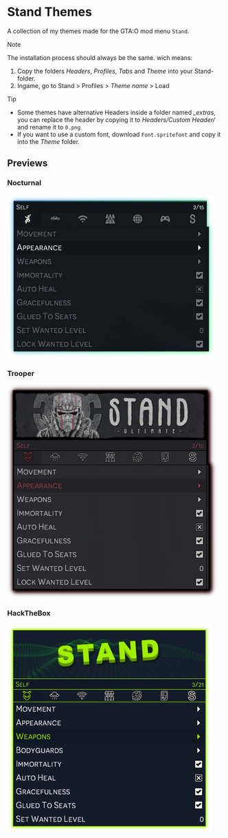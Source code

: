 # Stand Themes
A collection of my themes made for the GTA:O mod menu `Stand`.

> [!NOTE]
> The installation process should always be the same.
> wich means:
> 1. Copy the folders *Headers*, *Profiles*, *Tabs* and *Theme* into your Stand-folder.
> 2. Ingame, go to Stand > Profiles > *Theme name* > Load

> [!TIP]
> - Some themes have alternative Headers inside a folder named *_extras*, you can replace the header by copying it to *Headers/Custom Header/* and rename it to `0.png`
> - If you want to use a custom font, download `Font.spritefont` and copy it into the *Theme* folder.

## Previews
### Nocturnal
[<img src="https://raw.githubusercontent.com/hypercrites/standthemes/main/Nocturnal/nocturnal_preview.webp">](https://github.com/hypercrites/standthemes/tree/main/Nocturnal)

### Trooper
[<img src="https://raw.githubusercontent.com/hypercrites/standthemes/main/Trooper/trooper_preview.webp">](https://github.com/hypercrites/standthemes/tree/main/Trooper)

### HackTheBox
[<img src="https://raw.githubusercontent.com/hypercrites/standthemes/main/HackTheBox/hackthebox_preview.png">](https://github.com/hypercrites/standthemes/tree/main/HackTheBox)
